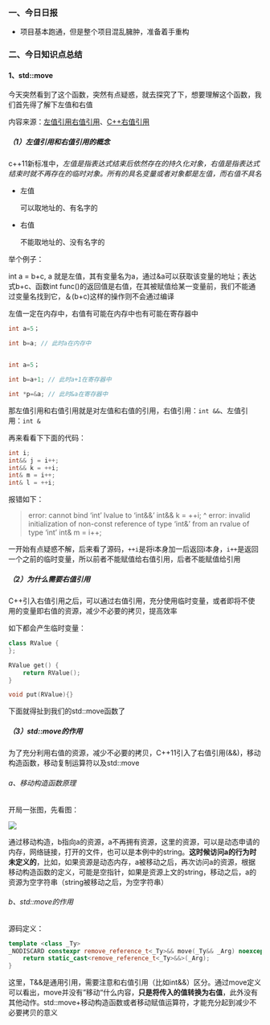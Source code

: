 ### 一、今日日报

- 项目基本跑通，但是整个项目混乱臃肿，准备着手重构

### 二、今日知识点总结

#### 1、std::move

今天突然看到了这个函数，突然有点疑惑，就去探究了下，想要理解这个函数，我们首先得了解下左值和右值

内容来源：[左值引用右值引用](https://blog.csdn.net/qianyayun19921028/article/details/80875002)、[C++右值引用](https://zhuanlan.zhihu.com/p/94588204)

##### （1）左值引用和右值引用的概念

c++11新标准中，*左值是指表达式结束后依然存在的持久化对象，右值是指表达式结束时就不再存在的临时对象。所有的具名变量或者对象都是左值，而右值不具名*

- 左值

  可以取地址的、有名字的

- 右值

  不能取地址的、没有名字的

举个例子：

int a = b+c, a 就是左值，其有变量名为a，通过&a可以获取该变量的地址；表达式b+c、函数int func()的返回值是右值，在其被赋值给某一变量前，我们不能通过变量名找到它，＆(b+c)这样的操作则不会通过编译

左值一定在内存中，右值有可能在内存中也有可能在寄存器中

```cpp
int a=5；

int b=a; // 此时a在内存中


int a=5；

int b=a+1; // 此时a+1在寄存器中

int *p=&a; // 此时&a在寄存器中
```

那左值引用和右值引用就是对左值和右值的引用，右值引用：`int &&`、左值引用：`int &`

再来看看下下面的代码：

```cpp
int i;
int&& j = i++;
int&& k = ++i;
int& m = i++;
int& l = ++i;
```

报错如下：

> error: cannot bind ‘int’ lvalue to ‘int&&’
> int&& k = ++i;
>               ^
> error: invalid initialization of non-const reference of type ‘int&’ from an rvalue of type ‘int’
> int& m = i++;

一开始有点疑惑不解，后来看了源码，`++i`是将i本身加一后返回i本身，`i++`是返回一个之前的临时变量，所以前者不能赋值给右值引用，后者不能赋值给引用

##### （2）为什么需要右值引用

C++引入右值引用之后，可以通过右值引用，充分使用临时变量，或者即将不使用的变量即右值的资源，减少不必要的拷贝，提高效率

如下都会产生临时变量：

```cpp
class RValue {
};

RValue get() {
    return RValue();
}

void put(RValue){}
```

下面就得扯到我们的std::move函数了

##### （3）std::move的作用

为了充分利用右值的资源，减少不必要的拷贝，C++11引入了右值引用(&&)，移动构造函数，移动复制运算符以及std::move

###### a、移动构造函数原理

开局一张图，先看图：

<img src="https://cos-1301609895.cos.ap-nanjing.myqcloud.com/KingSummer/clipboard_20220722_104724.png">

通过移动构造，b指向a的资源，a不再拥有资源，这里的资源，可以是动态申请的内存，网络链接，打开的文件，也可以是本例中的string。**这时候访问a的行为时未定义的**，比如，如果资源是动态内存，a被移动之后，再次访问a的资源，根据移动构造函数的定义，可能是空指针，如果是资源上文的string，移动之后，a的资源为空字符串（string被移动之后，为空字符串）

###### b、std::move的作用

源码定义：

```cpp
template <class _Ty>
_NODISCARD constexpr remove_reference_t<_Ty>&& move(_Ty&& _Arg) noexcept { // forward _Arg as movable
    return static_cast<remove_reference_t<_Ty>&&>(_Arg);
}
```

这里，T&&是通用引用，需要注意和右值引用（比如int&&）区分。通过move定义可以看出，move并没有”移动“什么内容，**只是将传入的值转换为右值**，此外没有其他动作。std::move+移动构造函数或者移动赋值运算符，才能充分起到减少不必要拷贝的意义

